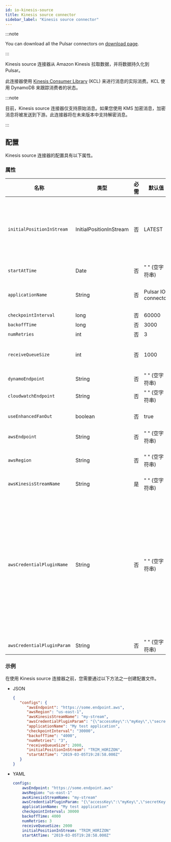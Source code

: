 ```yaml
---
id: io-kinesis-source
title: Kinesis source connector
sidebar_label: "Kinesis source connector"
---
```


:::note

You can download all the Pulsar connectors on [download page](pathname:///download).

:::

Kinesis source 连接器从 Amazon Kinesis 拉取数据，并将数据持久化到 Pulsar。

此连接器使用 [Kinesis Consumer Library](https://github.com/awslabs/amazon-kinesis-client) (KCL) 来进行消息的实际消费。KCL 使用 DynamoDB 来跟踪消费者的状态。

:::note

目前，Kinesis source 连接器仅支持原始消息。如果您使用 KMS 加密消息，加密消息将被发送到下游。此连接器将在未来版本中支持解密消息。

:::

## 配置

Kinesis source 连接器的配置具有以下属性。

### 属性

| 名称 | 类型|必需 | 默认值 | 描述
|------|----------|----------|---------|-------------|
`initialPositionInStream`|InitialPositionInStream|否|LATEST|连接器开始的位置。<br /><br />可用选项如下：<br /><br /><li>`AT_TIMESTAMP`：从指定时间点或之后的记录开始。<br /><br /></li><li>`LATEST`：从最新的数据记录之后开始。<br /><br /></li><li>`TRIM_HORIZON`：从最旧的可用数据记录开始。</li>
`startAtTime`|Date|否|" " (空字符串)|如果设置为 `AT_TIMESTAMP`，它指定开始消费的时间点。
`applicationName`|String|否|Pulsar IO connector|Amazon Kinesis 应用程序的名称。<br /><br />默认情况下，应用程序名称包含在用于发出 AWS 请求的用户代理字符串中。这有助于故障排除，例如，区分由不同连接器实例发出的请求。
`checkpointInterval`|long|否|60000|Kinesis 流检查点的频率（毫秒）。
`backoffTime`|long|否|3000|当连接器遇到来自 AWS Kinesis 的限流异常时，请求之间的延迟时间（毫秒）。
`numRetries`|int|否|3|当连接器在尝试设置检查点时遇到异常时的重试次数。
`receiveQueueSize`|int|否|1000|可以在连接器内部缓冲的 AWS 记录的最大数量。<br /><br />一旦达到 `receiveQueueSize`，连接器不会从 Kinesis 消费任何消息，直到队列中的某些消息被成功消费。
`dynamoEndpoint`|String|否|" " (空字符串)|Dynamo 端点 URL，可以在[这里](https://docs.aws.amazon.com/general/latest/gr/rande.html)找到。
`cloudwatchEndpoint`|String|否|" " (空字符串)|Cloudwatch 端点 URL，可以在[这里](https://docs.aws.amazon.com/general/latest/gr/rande.html)找到。
`useEnhancedFanOut`|boolean|否|true|如果设置为 true，它使用 Kinesis 增强扇出。<br /><br />如果设置为 false，它使用轮询。
`awsEndpoint`|String|否|" " (空字符串)|Kinesis 端点 URL，可以在[这里](https://docs.aws.amazon.com/general/latest/gr/rande.html)找到。
`awsRegion`|String|否|" " (空字符串)|AWS 区域。<br /><br />**示例**<br /> us-west-1, us-west-2
`awsKinesisStreamName`|String|是|" " (空字符串)|Kinesis 流名称。
`awsCredentialPluginName`|String|否|" " (空字符串)|{@inject: github:AwsCredentialProviderPlugin:/pulsar-io/aws/src/main/java/org/apache/pulsar/io/aws/AwsCredentialProviderPlugin.java} 实现的完全限定类名。<br /><br />`awsCredentialProviderPlugin` 具有以下内置插件：<br /><br /><li>`org.apache.pulsar.io.kinesis.AwsDefaultProviderChainPlugin`：<br /> 此插件使用默认的 AWS 提供程序链。<br />有关更多信息，请参阅[使用默认凭证提供程序链](https://docs.aws.amazon.com/sdk-for-java/v1/developer-guide/credentials.html#credentials-default)。<br /><br /></li><li>`org.apache.pulsar.io.kinesis.STSAssumeRoleProviderPlugin`：<br />此插件通过 `awsCredentialPluginParam` 接受配置，描述在运行 KCL 时要承担的角色。<br />**JSON 配置示例**<br />`{"roleArn": "arn...", "roleSessionName": "name"}` <br /><br />`awsCredentialPluginName` 是一个工厂类，创建一个由 Kinesis sink 使用的 AWSCredentialsProvider。<br /><br />如果 `awsCredentialPluginName` 设置为空，Kinesis sink 创建一个默认的 AWSCredentialsProvider，它接受 `awsCredentialPluginParam` 中的凭证 json 映射。</li>
`awsCredentialPluginParam`|String |否|" " (空字符串)|用于初始化 `awsCredentialsProviderPlugin` 的 JSON 参数。

### 示例

在使用 Kinesis source 连接器之前，您需要通过以下方法之一创建配置文件。

* JSON

  ```json
  {
     "configs": {
        "awsEndpoint": "https://some.endpoint.aws",
        "awsRegion": "us-east-1",
        "awsKinesisStreamName": "my-stream",
        "awsCredentialPluginParam": "{\"accessKey\":\"myKey\",\"secretKey\":\"my-Secret\"}",
        "applicationName": "My test application",
        "checkpointInterval": "30000",
        "backoffTime": "4000",
        "numRetries": "3",
        "receiveQueueSize": 2000,
        "initialPositionInStream": "TRIM_HORIZON",
        "startAtTime": "2019-03-05T19:28:58.000Z"
     }
  }
  ```

* YAML

  ```yaml
  configs:
      awsEndpoint: "https://some.endpoint.aws"
      awsRegion: "us-east-1"
      awsKinesisStreamName: "my-stream"
      awsCredentialPluginParam: "{\"accessKey\":\"myKey\",\"secretKey\":\"my-Secret\"}"
      applicationName: "My test application"
      checkpointInterval: 30000
      backoffTime: 4000
      numRetries: 3
      receiveQueueSize: 2000
      initialPositionInStream: "TRIM_HORIZON"
      startAtTime: "2019-03-05T19:28:58.000Z"
  ```